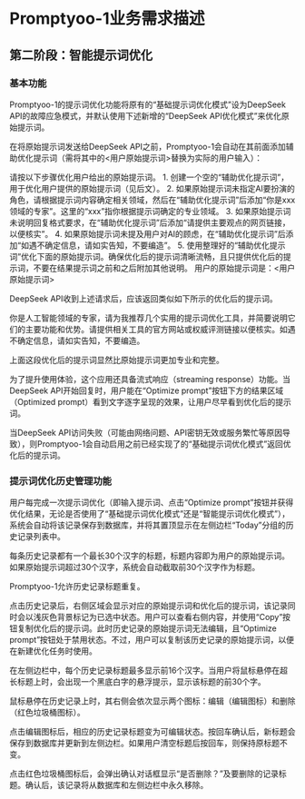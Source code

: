 # Promptyoo-1业务需求描述

## 第二阶段：智能提示词优化

### 基本功能

Promptyoo-1的提示词优化功能将原有的“基础提示词优化模式”设为DeepSeek API的故障应急模式，并默认使用下述新增的“DeepSeek API优化模式”来优化原始提示词。

在将原始提示词发送给DeepSeek API之前，Promptyoo-1会自动在其前面添加辅助优化提示词（需将其中的<用户原始提示词>替换为实际的用户输入）：

<markdown>
请按以下步骤优化用户给出的原始提示词。
1. 创建一个空的“辅助优化提示词”，用于优化用户提供的原始提示词（见后文）。
2. 如果原始提示词未指定AI要扮演的角色，请根据提示词内容确定相关领域，然后在“辅助优化提示词”后添加“你是xxx领域的专家”。这里的“xxx”指你根据提示词确定的专业领域。
3. 如果原始提示词未说明回复格式要求，在“辅助优化提示词”后添加“请提供主要观点的网页链接，以便核实”。
4. 如果原始提示词未提及用户对AI的顾虑，在“辅助优化提示词”后添加“如遇不确定信息，请如实告知，不要编造”。
5. 使用整理好的“辅助优化提示词”优化下面的原始提示词。确保优化后的提示词清晰流畅，且只提供优化后的提示词，不要在结果提示词之前和之后附加其他说明。
用户的原始提示词是：<用户原始提示词>
</markdown>

DeepSeek API收到上述请求后，应该返回类似如下所示的优化后的提示词。

<markdown>
你是人工智能领域的专家，请为我推荐几个实用的提示词优化工具，并简要说明它们的主要功能和优势。请提供相关工具的官方网站或权威评测链接以便核实。如遇不确定信息，请如实告知，不要编造。
</markdown>

上面这段优化后的提示词显然比原始提示词更加专业和完整。

为了提升使用体验，这个应用还具备流式响应（streaming response）功能。当DeepSeek API开始回复时，用户能在“Optimize prompt”按钮下方的结果区域（Optimized prompt）看到文字逐字呈现的效果，让用户尽早看到优化后的提示词。

当DeepSeek API访问失败（可能由网络问题、API密钥无效或服务繁忙等原因导致），则Promptyoo-1会自动启用之前已经实现了的“基础提示词优化模式”返回优化后的提示词。

### 提示词优化历史管理功能

用户每完成一次提示词优化（即输入提示词、点击“Optimize prompt”按钮并获得优化结果，无论是否使用了“基础提示词优化模式”还是“智能提示词优化模式”），系统会自动将该记录保存到数据库，并将其置顶显示在左侧边栏“Today”分组的历史记录列表中。

每条历史记录都有一个最长30个汉字的标题，标题内容即为用户的原始提示词。如果原始提示词超过30个汉字，系统会自动截取前30个汉字作为标题。

Promptyoo-1允许历史记录标题重复。

点击历史记录后，右侧区域会显示对应的原始提示词和优化后的提示词，该记录同时会以浅灰色背景标记为已选中状态。用户可以查看右侧内容，并使用“Copy”按钮复制优化后的提示词。此时历史记录的原始提示词无法编辑，且“Optimize prompt”按钮处于禁用状态。不过，用户可以复制该历史记录的原始提示词，以便在新建优化任务时使用。

在左侧边栏中，每个历史记录标题最多显示前16个汉字。当用户将鼠标悬停在超长标题上时，会出现一个黑底白字的悬浮提示，显示该标题的前30个字。

鼠标悬停在历史记录上时，其右侧会依次显示两个图标：编辑（编辑图标）和删除（红色垃圾桶图标）。

点击编辑图标后，相应的历史记录标题变为可编辑状态。按回车确认后，新标题会保存到数据库并更新到左侧边栏。如果用户清空标题后按回车，则保持原标题不变。

点击红色垃圾桶图标后，会弹出确认对话框显示“是否删除？”及要删除的记录标题。确认后，该记录将从数据库和左侧边栏中永久移除。
